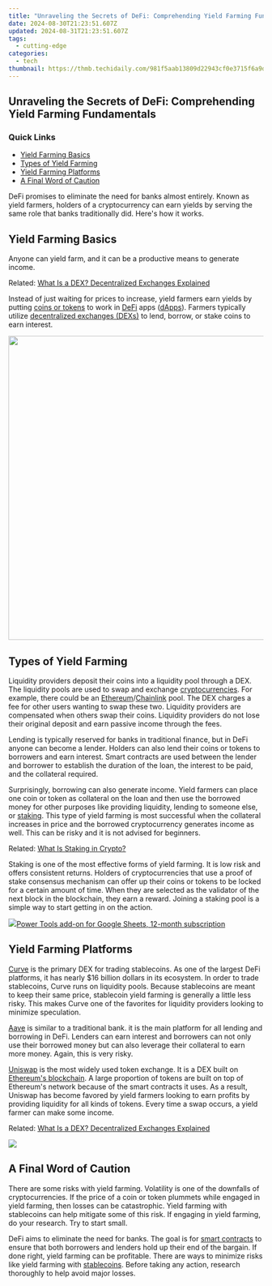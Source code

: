 ```yaml
---
title: "Unraveling the Secrets of DeFi: Comprehending Yield Farming Fundamentals"
date: 2024-08-30T21:23:51.607Z
updated: 2024-08-31T21:23:51.607Z
tags:
  - cutting-edge
categories:
  - tech
thumbnail: https://thmb.techidaily.com/981f5aab13809d22943cf0e3715f6a9d6dac906b3d14ad5b24428ee14ae4807c.jpg
---
```


## Unraveling the Secrets of DeFi: Comprehending Yield Farming Fundamentals

### Quick Links

* [Yield Farming Basics](https://some-techniques.techidaily.com/2024-approved-from-gaming-to-adventure-the-power-of-the-new-polaroid-xs-100i/)
* [Types of Yield Farming](https://fix-guide.techidaily.com/how-to-unbrick-a-dead-vivo-y02t-drfone-by-drfone-fix-android-problems-fix-android-problems/)
* [Yield Farming Platforms](https://extra-support.techidaily.com/in-2024-proper-techniques-to-snag-free-secure-vlc-on-a-mac-device/)
* [A Final Word of Caution](https://screen-sharing-recording.techidaily.com/in-2024-overcoming-obs-blank-screens-in-gaming-recording/)

 DeFi promises to eliminate the need for banks almost entirely. Known as yield farmers, holders of a cryptocurrency can earn yields by serving the same role that banks traditionally did. Here's how it works.

##  Yield Farming Basics

 Anyone can yield farm, and it can be a productive means to generate income.

Related: [What Is a DEX? Decentralized Exchanges Explained](https://twitter-videos.techidaily.com/updated-in-2024-exporting-your-youtube-and-twitter-creations-via-whatsapp/) 

 Instead of just waiting for prices to increase, yield farmers earn yields by putting [coins or tokens](https://vimeo-videos.techidaily.com/new-turbo-charging-your-vimeo-views-for-2024/) to work in [DeFi](https://facebook-record-videos.techidaily.com/new-the-monetary-journey-of-ajey-nagar-on-youtube/) apps ([dApps](https://some-knowledge.techidaily.com/in-2024-exploring-mozillas-split-screen-technique-in-firefox/)). Farmers typically utilize [decentralized exchanges (DEXs)](https://twitter-videos.techidaily.com/updated-in-2024-exporting-your-youtube-and-twitter-creations-via-whatsapp/) to lend, borrow, or stake coins to earn interest.

<!-- affiliate ads begin -->
<a href="https://uperfect.sjv.io/c/5597632/1246754/15155" target="_top" id="1246754"><img src="//a.impactradius-go.com/display-ad/15155-1246754" border="0" alt="" width="600" height="600"/></a><img height="0" width="0" src="https://imp.pxf.io/i/5597632/1246754/15155" style="position:absolute;visibility:hidden;" border="0" />
<!-- affiliate ads end -->
##  Types of Yield Farming

 Liquidity providers deposit their coins into a liquidity pool through a DEX. The liquidity pools are used to swap and exchange [cryptocurrencies](https://sim-unlock.techidaily.com/in-2024-top-11-free-apps-to-check-imei-on-itel-p40plus-phones-by-drfone-android/). For example, there could be an [Ethereum](https://ethereum.org/en/)/[Chainlink](https://chain.link/) pool. The DEX charges a fee for other users wanting to swap these two. Liquidity providers are compensated when others swap their coins. Liquidity providers do not lose their original deposit and earn passive income through the fees.

 Lending is typically reserved for banks in traditional finance, but in DeFi anyone can become a lender. Holders can also lend their coins or tokens to borrowers and earn interest. Smart contracts are used between the lender and borrower to establish the duration of the loan, the interest to be paid, and the collateral required.

 Surprisingly, borrowing can also generate income. Yield farmers can place one coin or token as collateral on the loan and then use the borrowed money for other purposes like providing liquidity, lending to someone else, or [staking](https://fox-cloud.techidaily.com/in-2024-syma-x5c-in-depth-guide-optimal-choice-to-lift-off-as-a-beginner/). This type of yield farming is most successful when the collateral increases in price and the borrowed cryptocurrency generates income as well. This can be risky and it is not advised for beginners.

Related: [What Is Staking in Crypto?](https://fox-cloud.techidaily.com/in-2024-syma-x5c-in-depth-guide-optimal-choice-to-lift-off-as-a-beginner/) 

 Staking is one of the most effective forms of yield farming. It is low risk and offers consistent returns. Holders of cryptocurrencies that use a proof of stake consensus mechanism can offer up their coins or tokens to be locked for a certain amount of time. When they are selected as the validator of the next block in the blockchain, they earn a reward. Joining a staking pool is a simple way to start getting in on the action.

<!-- affiliate ads begin -->
<a href="https://secure.2checkout.com/order/checkout.php?PRODS=4721564&QTY=1&AFFILIATE=108875&CART=1"><img src="https://secure.avangate.com/images/merchant/c14a8df1e1b4d5297e9cb30cb34d5a00/products/copy_power-tools-48.png" border="0">Power Tools add-on for Google Sheets, 12-month subscription</a>
<!-- affiliate ads end -->
##  Yield Farming Platforms

[Curve](https://curve.fi/) is the primary DEX for trading stablecoins. As one of the largest DeFi platforms, it has nearly $16 billion dollars in its ecosystem. In order to trade stablecoins, Curve runs on liquidity pools. Because stablecoins are meant to keep their same price, stablecoin yield farming is generally a little less risky. This makes Curve one of the favorites for liquidity providers looking to minimize speculation.

[Aave](https://aave.com/) is similar to a traditional bank. it is the main platform for all lending and borrowing in DeFi. Lenders can earn interest and borrowers can not only use their borrowed money but can also leverage their collateral to earn more money. Again, this is very risky.

[Uniswap](https://uniswap.org/) is the most widely used token exchange. It is a DEX built on [Ethereum's blockchain](https://extra-information.techidaily.com/in-2024-automated-opener-your-srt-files-windows-and-mac/). A large proportion of tokens are built on top of Ethereum's network because of the smart contracts it uses. As a result, Uniswap has become favored by yield farmers looking to earn profits by providing liquidity for all kinds of tokens. Every time a swap occurs, a yield farmer can make some income.

Related: [What Is a DEX? Decentralized Exchanges Explained](https://twitter-videos.techidaily.com/updated-in-2024-exporting-your-youtube-and-twitter-creations-via-whatsapp/) 

<!-- affiliate ads begin -->
<a href="https://store.massmailsoftware.com/order/checkout.php?PRODS=1047974&QTY=1&AFFILIATE=108875&CART=1"><img src="https://secure.avangate.com/images/merchant/dc87c13749315c7217cdc4ac692e704c/banera_for_partners-04_%281%29.jpg" border="0"></a>
<!-- affiliate ads end -->
##  A Final Word of Caution

 There are some risks with yield farming. Volatility is one of the downfalls of cryptocurrencies. If the price of a coin or token plummets while engaged in yield farming, then losses can be catastrophic. Yield farming with stablecoins can help mitigate some of this risk. If engaging in yield farming, do your research. Try to start small.

 DeFi aims to eliminate the need for banks. The goal is for [smart contracts](https://extra-information.techidaily.com/in-2024-automated-opener-your-srt-files-windows-and-mac/) to ensure that both borrowers and lenders hold up their end of the bargain. If done right, yield farming can be profitable. There are ways to minimize risks like yield farming with [stablecoins](https://iphone-unlock.techidaily.com/in-2024-7-top-ways-to-resolve-apple-id-not-active-issue-for-apple-iphone-15-drfone-by-drfone-ios/). Before taking any action, research thoroughly to help avoid major losses.

<ins class="adsbygoogle"
     style="display:block"
     data-ad-format="autorelaxed"
     data-ad-client="ca-pub-7571918770474297"
     data-ad-slot="1223367746"></ins>



<ins class="adsbygoogle"
     style="display:block"
     data-ad-client="ca-pub-7571918770474297"
     data-ad-slot="8358498916"
     data-ad-format="auto"
     data-full-width-responsive="true"></ins>


